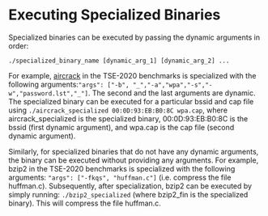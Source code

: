 Executing Specialized Binaries
===============

Specialized binaries can be executed by passing the dynamic arguments in order:

`./specialized_binary_name [dynamic_arg_1] [dynamic_arg_2] ...`

For example, [aircrack](/benchmarks/examples/TSE-2020/aircrack/Makefile) in the TSE-2020 benchmarks is specialized with the following arguments:`"args": ["-b", "_","-a","wpa","-s","-w","password.lst","_"]`. The second and the last arguments are dynamic. The specialized binary can be executed for a particular bssid and cap file using `./aircrack_specialized 00:0D:93:EB:B0:8C wpa.cap`, where aircrack_specialized is the specialized binary, 00:0D:93:EB:B0:8C is the bssid (first dynamic argument), and wpa.cap is the cap file (second dynamic argument).

Similarly, for specialized binaries that do not have any dynamic arguments, the binary can be executed without providing any arguments. For example, bzip2 in the TSE-2020 benchmarks is specialized with the following arguments: `"args": ["-fkqs", "huffman.c"]` (i.e. compress the file huffman.c). Subsequently, after specialization, bzip2 can be executed by simply running: `./bzip2_specialized` (where bzip2_fin is the specialized binary). This will compress the file huffman.c.
